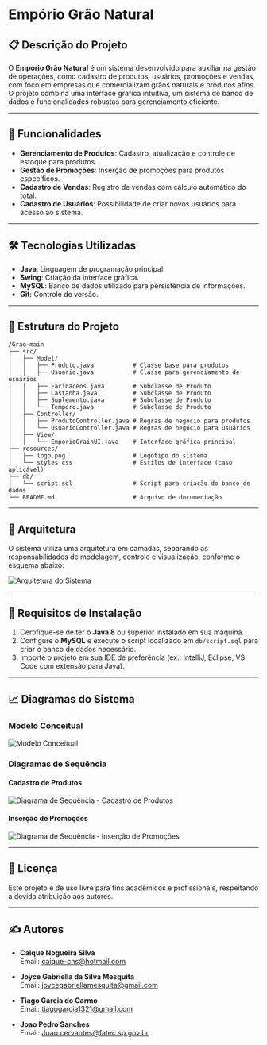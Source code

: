 # Empório Grão Natural

## 📋 Descrição do Projeto

O **Empório Grão Natural** é um sistema desenvolvido para auxiliar na gestão de operações, como cadastro de produtos, usuários, promoções e vendas, com foco em empresas que comercializam grãos naturais e produtos afins. O projeto combina uma interface gráfica intuitiva, um sistema de banco de dados e funcionalidades robustas para gerenciamento eficiente.

---

## 🚀 Funcionalidades

- **Gerenciamento de Produtos**: Cadastro, atualização e controle de estoque para produtos.
- **Gestão de Promoções**: Inserção de promoções para produtos específicos.
- **Cadastro de Vendas**: Registro de vendas com cálculo automático do total.
- **Cadastro de Usuários**: Possibilidade de criar novos usuários para acesso ao sistema.

---

## 🛠️ Tecnologias Utilizadas

- **Java**: Linguagem de programação principal.
- **Swing**: Criação da interface gráfica.
- **MySQL**: Banco de dados utilizado para persistência de informações.
- **Git**: Controle de versão.

---

## 📂 Estrutura do Projeto

```
/Grao-main
├── src/
│   ├── Model/
│   │   ├── Produto.java           # Classe base para produtos
│   │   ├── Usuario.java           # Classe para gerenciamento de usuários
│   │   ├── Farinaceos.java        # Subclasse de Produto
│   │   ├── Castanha.java          # Subclasse de Produto
│   │   ├── Suplemento.java        # Subclasse de Produto
│   │   └── Tempero.java           # Subclasse de Produto
│   ├── Controller/
│   │   ├── ProdutoController.java # Regras de negócio para produtos
│   │   └── UsuarioController.java # Regras de negócio para usuários
│   ├── View/
│   │   └── EmporioGrainUI.java    # Interface gráfica principal
├── resources/
│   ├── logo.png                   # Logotipo do sistema
│   └── styles.css                 # Estilos de interface (caso aplicável)
├── db/
│   └── script.sql                 # Script para criação do banco de dados
└── README.md                      # Arquivo de documentação
```

---

## 🎨 Arquitetura

O sistema utiliza uma arquitetura em camadas, separando as responsabilidades de modelagem, controle e visualização, conforme o esquema abaixo:

![Arquitetura do Sistema](./resources/arquitetura.png)

---

## 📜 Requisitos de Instalação

1. Certifique-se de ter o **Java 8** ou superior instalado em sua máquina.
2. Configure o **MySQL** e execute o script localizado em `db/script.sql` para criar o banco de dados necessário.
3. Importe o projeto em sua IDE de preferência (ex.: IntelliJ, Eclipse, VS Code com extensão para Java).

---

## 📈 Diagramas do Sistema

### Modelo Conceitual
![Modelo Conceitual](./resources/modelo_conceitual.png)

### Diagramas de Sequência

#### Cadastro de Produtos
![Diagrama de Sequência - Cadastro de Produtos](./resources/diagrama_cadastro_produto.png)

#### Inserção de Promoções
![Diagrama de Sequência - Inserção de Promoções](./resources/diagrama_insercao_promocao.png)

---

## 🧾 Licença

Este projeto é de uso livre para fins acadêmicos e profissionais, respeitando a devida atribuição aos autores.

---

## ✍️ Autores

- **Caique Nogueira Silva**  
  Email: caique-cns@hotmail.com

- **Joyce Gabriella da Silva Mesquita**  
  Email: joycegabriellamesquita@gmail.com  

- **Tiago Garcia do Carmo**  
  Email: tiagogarcia1321@gmail.com  

- **Joao Pedro Sanches**  
  Email: Joao.cervantes@fatec.sp.gov.br

